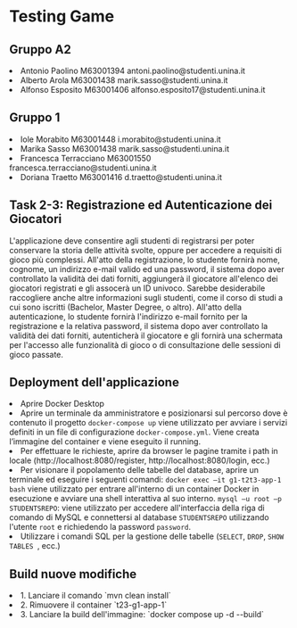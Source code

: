 <h1> Testing Game </h1>
<h2> Gruppo A2 </h2>
<li>Antonio Paolino M63001394 antoni.paolino@studenti.unina.it </li>
<li>Alberto Arola M63001438 marik.sasso@studenti.unina.it </li>
<li>Alfonso Esposito M63001406 alfonso.esposito17@studenti.unina.it </li>

<h2> Gruppo 1 </h2>
<li>Iole Morabito M63001448 i.morabito@studenti.unina.it </li>
<li> Marika Sasso M63001438 marik.sasso@studenti.unina.it </li>
<li> Francesca Terracciano M63001550 francesca.terracciano@studenti.unina.it </li>
<li> Doriana Traetto M63001416 d.traetto@studenti.unina.it </li>

<h2>  Task 2-3: Registrazione ed Autenticazione dei Giocatori </h2>
L'applicazione deve consentire agli studenti di registrarsi per poter conservare la storia delle attività svolte, oppure per accedere a requisiti di gioco più complessi. All'atto della registrazione, lo studente fornirà nome, cognome, un indirizzo e-mail valido ed una password, il sistema dopo aver controllato la validità dei dati forniti, aggiungerà il giocatore all'elenco dei giocatori registrati e gli assocerà un ID univoco. Sarebbe desiderabile raccogliere anche altre informazioni sugli studenti, come il corso di studi a cui sono iscritti (Bachelor, Master Degree, o altro).
All'atto della autenticazione, lo studente fornirà l'indirizzo e-mail fornito per la registrazione e la relativa password, il sistema dopo aver controllato la validità dei dati forniti, autenticherà il giocatore e gli fornirà una schermata per l'accesso alle funzionalità di gioco o di consultazione delle sessioni di gioco passate.

<h2> Deployment dell'applicazione </h2>
<li>Aprire Docker Desktop</li>
<li>Aprire un terminale da amministratore e posizionarsi sul percorso dove è contenuto il progetto
	<code>docker-compose up</code> viene utilizzato per avviare i servizi definiti in un file di configurazione <code>docker-compose.yml</code>. Viene creata l’immagine del container e viene eseguito il running.</li>
<li>Per effettuare le richieste, aprire da browser le pagine tramite i path in locale (http://localhost:8080/register, http://localhost:8080/login, ecc.) </li>
<li>Per visionare il popolamento delle tabelle del database, aprire un terminale ed eseguire i seguenti comandi:  
	<code>docker exec –it g1-t2t3-app-1 bash</code> viene utilizzato per entrare all'interno di un container Docker in esecuzione e avviare una shell interattiva al suo interno. 
	<code>mysql –u root –p STUDENTSREPO</code>: viene utilizzato per accedere all'interfaccia della riga di comando di MySQL e connettersi al database <code>STUDENTSREPO</code> utilizzando l'utente <code>root</code> e richiedendo la password <code>password</code>. </li>
<li>Utilizzare i comandi SQL per la gestione delle tabelle (<code>SELECT</code>, <code>DROP</code>, <code>SHOW TABLES </code>, ecc.) </li>

<h2> Build nuove modifiche </h2>
<li>1. Lanciare il comando `mvn clean install`</li>
<li>2. Rimuovere il container `t23-g1-app-1` </li>
<li>3. Lanciare la build dell'immagine: `docker compose up -d --build`</li>

